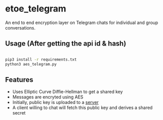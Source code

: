 # etoe_telegram

An end to end encryption layer on Telegram chats for individual and group conversations.

## Usage (After getting the api id & hash)

```bash

pip3 install -r requirements.txt
python3 aes_telegram.py

```

## Features

* Uses Elliptic Curve Diffie-Hellman to get a shared key
* Messages are encryted using AES
* Initially, public key is uploaded to a [server](https://pub-keys.herokuapp.com/)
* A client willing to chat will fetch this public key and derives a shared secret
